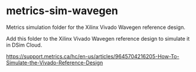 # metrics-sim-wavegen
Metrics simulation folder for the Xilinx Vivado Wavegen reference design.

Add this folder to the Xilinx Vivado Wavegen reference design to simulate it in DSim Cloud.

https://support.metrics.ca/hc/en-us/articles/9645704216205-How-To-Simulate-the-Vivado-Reference-Design

